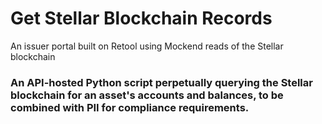 # Get Stellar Blockchain Records
An issuer portal built on Retool using Mockend reads of the Stellar blockchain 

### An API-hosted Python script perpetually querying the Stellar blockchain for an asset's accounts and balances, to be combined with PII for compliance requirements.

